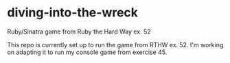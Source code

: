 # diving-into-the-wreck
Ruby/Sinatra game from Ruby the Hard Way ex. 52

This repo is currently set up to run the game from RTHW ex. 52. I'm working on adapting it to run my console game from exercise 45. 
